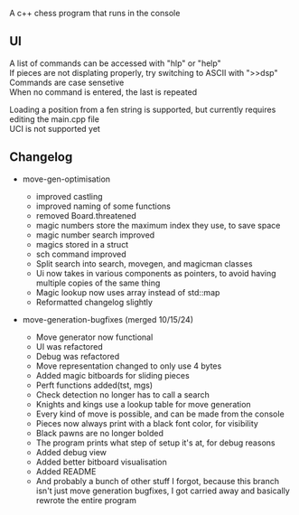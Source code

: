 A c++ chess program that runs in the console

## UI
A list of commands can be accessed with "hlp" or "help"\
If pieces are not displating properly, try switching to ASCII with ">>dsp"\
Commands are case sensetive\
When no command is entered, the last is repeated
  
Loading a position from a fen string is supported, but currently requires editing the main.cpp file\
UCI is not supported yet

## Changelog
- move-gen-optimisation
    - improved castling
    - improved naming of some functions
    - removed Board.threatened
    - magic numbers store the maximum index they use, to save space
    - magic number search improved
    - magics stored in a struct
    - sch command improved
    - Split search into search, movegen, and magicman classes
    - Ui now takes in various components as pointers, to avoid having multiple copies of the same thing
    - Magic lookup now uses array instead of std::map
    - Reformatted changelog slightly

- move-generation-bugfixes (merged 10/15/24)
    - Move generator now functional
    - UI was refactored
    - Debug was refactored
    - Move representation changed to only use 4 bytes
    - Added magic bitboards for sliding pieces
    - Perft functions added(tst, mgs)
    - Check detection no longer has to call a search
    - Knights and kings use a lookup table for move generation
    - Every kind of move is possible, and can be made from the console
    - Pieces now always print with a black font color, for visibility
    - Black pawns are no longer bolded
    - The program prints what step of setup it's at, for debug reasons
    - Added debug view
    - Added better bitboard visualisation
    - Added README
    - And probably a bunch of other stuff I forgot, because this branch isn't just move generation bugfixes, I got carried away and basically rewrote the entire program
